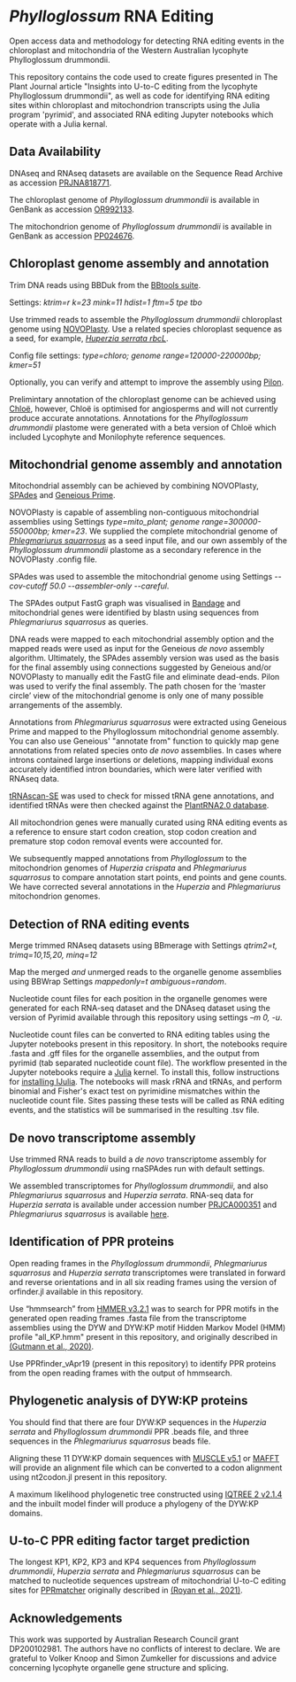 # _Phylloglossum_ RNA Editing
Open access data and methodology for detecting RNA editing events in the chloroplast and mitochondria of the Western Australian lycophyte Phylloglossum drummondii.

This repository contains the code used to create figures presented in The Plant Journal article "Insights into U-to-C editing from the lycophyte Phylloglossum drummondii", as well as code for identifying RNA editing sites within chloroplast and mitochondrion transcripts using the Julia program 'pyrimid', and associated RNA editing Jupyter notebooks which operate with a Julia kernal.

## Data Availability

DNAseq and RNAseq datasets are available on the Sequence Read Archive as accession [PRJNA818771](https://www.ncbi.nlm.nih.gov/sra?term=SRP365360).

The chloroplast genome of _Phylloglossum drummondii_ is available in GenBank as accession [OR992133](https://www.ncbi.nlm.nih.gov/nuccore/OR992133).

The mitochondrion genome of _Phylloglossum drummondii_ is available in GenBank as accession [PP024676](https://www.ncbi.nlm.nih.gov/nuccore/PP024676).

## Chloroplast genome assembly and annotation
Trim DNA reads using BBDuk from the [BBtools suite](https://jgi.doe.gov/data-and-tools/software-tools/bbtools/).

Settings: _ktrim=r k=23 mink=11 hdist=1 ftm=5 tpe tbo_ 

Use trimmed reads to assemble the _Phylloglossum drummondii_ chloroplast genome using [NOVOPlasty](https://github.com/ndierckx/NOVOPlasty). Use a related species chloroplast sequence as a seed, for example, [_Huperzia serrata rbcL_](https://www.ncbi.nlm.nih.gov/nuccore/DQ464224.1). 

Config file settings: _type=chloro; genome range=120000-220000bp; kmer=51_

Optionally, you can verify and attempt to improve the assembly using [Pilon](https://github.com/broadinstitute/pilon). 

Prelimintary annotation of the chloroplast genome can be achieved using [Chloë](https://chloe.plastid.org/annotate.html), however, Chloë is optimised for angiosperms and will not currently produce accurate annotations. Annotations for the _Phylloglossum drummondii_ plastome were generated with a beta version of Chloë which included Lycophyte and Monilophyte reference sequences.

## Mitochondrial genome assembly and annotation
Mitochondrial assembly can be achieved by combining NOVOPlasty, [SPAdes](https://github.com/ablab/spades) and [Geneious Prime](https://www.geneious.com/). 

NOVOPlasty is capable of assembling non-contiguous mitochondrial assemblies using Settings _type=mito_plant; genome range=300000-550000bp; kmer=23_. We supplied the complete mitochondrial genome of [_Phlegmariurus squarrosus_](https://www.ncbi.nlm.nih.gov/nucleotide/NC_017755.1) as a seed input file, and our own assembly of the _Phylloglossum drummondii_ plastome as a secondary reference in the NOVOPlasty .config file. 

SPAdes was used to assemble the mitochondrial genome using Settings _--cov-cutoff 50.0 --assembler-only --careful_.

The SPAdes output FastG graph was visualised in [Bandage](https://github.com/rrwick/Bandage) and mitochondrial genes were identified by blastn using sequences from _Phlegmariurus squarrosus_ as queries. 

DNA reads were mapped to each mitochondrial assembly option and the mapped reads were used as input for the Geneious _de novo_ assembly algorithm. Ultimately, the SPAdes assembly version was used as the basis for the final assembly using connections suggested by Geneious and/or NOVOPlasty to manually edit the FastG file and eliminate dead-ends. Pilon was used to verify the final assembly. The path chosen for the ‘master circle’ view of the mitochondrial genome is only one of many possible arrangements of the assembly.

Annotations from _Phlegmariurus squarrosus_ were extracted using Geneious Prime and mapped to the Phylloglossum mitochondrial genome assembly. You can also use Geneious' "annotate from" function to quickly map gene annotations from related species onto _de novo_ assemblies. In cases where introns contained large insertions or deletions, mapping individual exons accurately identified intron boundaries, which were later verified with RNAseq data. 

[tRNAscan-SE](http://lowelab.ucsc.edu/tRNAscan-SE/) was used to check for missed tRNA gene annotations, and identified tRNAs were then checked against the [PlantRNA2.0 database](https://seve.ibmp.unistra.fr/plantrna/). 

All mitochondrion genes were manually curated using RNA editing events as a reference to ensure start codon creation, stop codon creation and premature stop codon removal events were accounted for. 

We subsequently mapped annotations from _Phylloglossum_ to the mitochondrion genomes of _Huperzia crispata_ and _Phlegmariurus squarrosus_ to compare annotation start points, end points and gene counts. We have corrected several annotations in the _Huperzia_ and _Phlegmariurus_ mitochondrion genomes.

## Detection of RNA editing events
Merge trimmed RNAseq datasets using BBmerage with Settings _qtrim2=t, trimq=10,15,20, minq=12_ 

Map the merged _and_ unmerged reads to the organelle genome assemblies using BBWrap Settings _mappedonly=t ambiguous=random_. 

Nucleotide count files for each position in the organelle genomes were generated for each RNA-seq dataset and the DNAseq dataset using the version of Pyrimid available through this repository using settings _–m 0, -u_. 

Nucleotide count files can be converted to RNA editing tables using the Jupyter notebooks present in this repository. In short, the notebooks require .fasta and .gff files for the organelle assemblies, and the output from pyrimid (tab separated nucleotide count file). The workflow presented in the Jupyter notebooks require a [Julia](https://julialang.org/) kernel. To install this, follow instructions for [installing IJulia](https://www.geeksforgeeks.org/add-julia-kernel-to-jupyter/). The notebooks will mask rRNA and tRNAs, and perform binomial and Fisher's exact test on pyrimidine mismatches within the nucleotide count file. Sites passing these tests will be called as RNA editing events, and the statistics will be summarised in the resulting  .tsv file.

## De novo transcriptome assembly

Use trimmed RNA reads to build a _de novo_ transcriptome assembly for _Phylloglossum drummondii_ using rnaSPAdes run with default settings. 

We assembled transcriptomes for _Phylloglossum drummondii_, and also _Phlegmariurus squarrosus_ and _Huperzia serrata_. RNA-seq data for _Huperzia serrata_ is available under accession number [PRJCA000351](https://ngdc.cncb.ac.cn/bioproject/browse/PRJCA00035) and _Phlegmariurus squarrosus_ is available [here](https://medplantrnaseq.org/assemblies/Huperzia_squarrosa.tar.gz).

## Identification of PPR proteins
Open reading frames in the _Phylloglossum drummondii_, _Phlegmariurus squarrosus_ and _Huperzia serrata_ transcriptomes were translated in forward and reverse orientations and in all six reading frames using the version of orfinder.jl available in this repository. 

Use “hmmsearch” from [HMMER v3.2.1](hmmer.org) was to search for PPR motifs in the generated open reading frames .fasta file from the transcriptome assemblies using the DYW and DYW:KP motif Hidden Markov Model (HMM) profile "all_KP.hmm" present in this repository, and originally described in [(Gutmann et al., 2020)](https://doi.org/10.1016/j.molp.2019.11.002). 

Use PPRfinder_vApr19 (present in this repository) to identify PPR proteins from the open reading frames with the output of hmmsearch.

## Phylogenetic analysis of DYW:KP proteins
You should find that there are four DYW:KP sequences in the _Huperzia serrata_ and _Phylloglossum drummondii_ PPR .beads file, and three sequences in the _Phlegmariurus squarrosus_ beads file. 

Aligning these 11 DYW:KP domain sequences with [MUSCLE v5.1](https://www.ebi.ac.uk/jdispatcher/msa/muscle) or [MAFFT](https://mafft.cbrc.jp/alignment/software/) will provide an alignment file which can be converted to a codon alignment using nt2codon.jl present in this repository. 

A maximum likelihood phylogenetic tree constructed using [IQTREE 2 v2.1.4](https://github.com/iqtree/iqtree2) and the inbuilt model finder will produce a phylogeny of the DYW:KP domains.

## U-to-C PPR editing factor target prediction

The longest KP1, KP2, KP3 and KP4 sequences from _Phylloglossum drummondii_, _Huperzia serrata_ and _Phlegmariurus squarrosus_ can be matched to nucleotide sequences upstream of mitochondrial U-to-C editing sites for [PPRmatcher](https://github.com/ian-small/PPRmatcher) originally described in [(Royan et al., 2021)](https://www.nature.com/articles/s42003-021-02062-9).

## Acknowledgements
This work was supported by Australian Research Council grant DP200102981. The authors have no conflicts of interest to declare. We are grateful to Volker Knoop and Simon Zumkeller for discussions and advice concerning lycophyte organelle gene structure and splicing.

